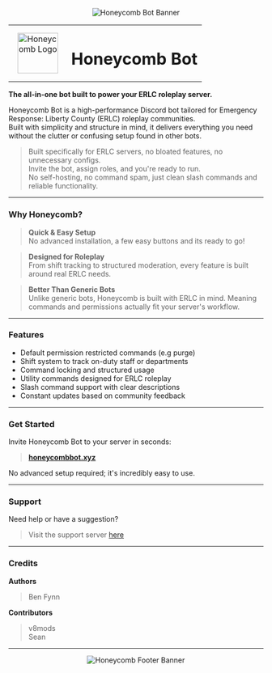 <p align="center">
  <img src="https://i.imgur.com/sXk53w2.png" alt="Honeycomb Bot Banner">
</p>

<table>
  <tr>
    <td width="100" align="center">
      <img src="https://i.imgur.com/X57Ufqx.png" width="80" alt="Honeycomb Logo">
    </td>
    <td>
      <h1>Honeycomb Bot</h1>
    </td>
  </tr>
</table>

**The all-in-one bot built to power your ERLC roleplay server.**

Honeycomb Bot is a high-performance Discord bot tailored for Emergency Response: Liberty County (ERLC) roleplay communities.  
Built with simplicity and structure in mind, it delivers everything you need without the clutter or confusing setup found in other bots.

> Built specifically for ERLC servers, no bloated features, no unnecessary configs.  
> Invite the bot, assign roles, and you're ready to run.  
> No self-hosting, no command spam, just clean slash commands and reliable functionality.

---

### Why Honeycomb?

> **Quick & Easy Setup**  
No advanced installation, a few easy buttons and its ready to go!

> **Designed for Roleplay**  
From shift tracking to structured moderation, every feature is built around real ERLC needs.

> **Better Than Generic Bots**  
Unlike generic bots, Honeycomb is built with ERLC in mind. Meaning commands and permissions actually fit your server's workflow.

---

### Features

- Default permission restricted commands (e.g purge)
- Shift system to track on-duty staff or departments
- Command locking and structured usage
- Utility commands designed for ERLC roleplay
- Slash command support with clear descriptions
- Constant updates based on community feedback

---

### Get Started

Invite Honeycomb Bot to your server in seconds:

> [**honeycombbot.xyz**](https://honeycombbot.xyz)

No advanced setup required; it's incredibly easy to use.

---

### Support

Need help or have a suggestion?

> Visit the support server [here](https://discord.gg/zuSTsjdPPt)

---

### Credits

**Authors**  
> Ben
> Fynn

**Contributors**  
> v8mods  
> Sean

---

<p align="center">
  <img src="https://i.imgur.com/Y05CK2d.png" alt="Honeycomb Footer Banner">
</p>
